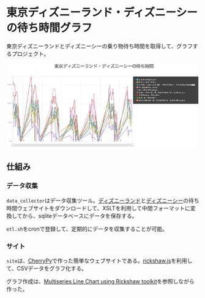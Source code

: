 東京ディズニーランド・ディズニーシーの待ち時間グラフ
=============

東京ディズニーランドとディズニーシーの乗り物待ち時間を取得して、グラフするプロジェクト。

![スクリーンショット](sample/tdl_wait_time_sample.png)

## 仕組み ##

### データ収集 ###

`data_collector`はデータ収集ツール。[ディズニーランド](http://s.tokyodisneyresort.jp/tdl/atrc_list.htm])と[ディズニーシー](http://s.tokyodisneyresort.jp/tds/atrc_list.htm)の待ち時間ウェブサイトをダウンロードして、XSLTを利用して中間フォーマットに変換してから、sqliteデータベースにデータを保存する。

`etl.sh`をcronで登録して、定期的にデータを収集することが可能。

### サイト ###

`site`は、[CherryPy](http://www.cherrypy.org/)で作った簡単なウェブサイトである。[rickshaw.js](https://github.com/shutterstock/rickshaw)を利用して、CSVデータをグラフ化する。

グラフ作成は、[Multiseries Line Chart using Rickshaw toolkit](https://gist.github.com/clebio/4420982)を参照しながら作った。
